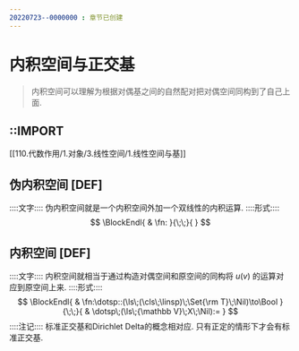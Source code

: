 ```yaml
---
20220723--0000000 : 章节已创建
---
```

# 内积空间与正交基
> 内积空间可以理解为根据对偶基之间的自然配对把对偶空间同构到了自己上面. 

## ::IMPORT
[[110.代数作用/1.对象/3.线性空间/1.线性空间与基]]

## 伪内积空间 [DEF]
::::文字::::
伪内积空间就是一个内积空间外加一个双线性的内积运算. 
::::形式::::
$$
\BlockEndl{
    & \fn:
}{\;\;}{
}
$$

## 内积空间 [DEF]
::::文字::::
内积空间就相当于通过构造对偶空间和原空间的同构将 $u(v)$ 的运算对应到原空间上来. 
::::形式::::
$$
\BlockEndl{
    & \fn:\dotsp::(\ls\;(\cls\;\linsp)\;\Set{\rm T}\;\Nil)\to\Bool
}{\;\;}{
    & \dotsp\;(\ls\;{\mathbb V}\;X\;\Nil):=
}
$$
::::注记::::
标准正交基和Dirichlet Delta的概念相对应. 只有正定的情形下才会有标准正交基. 
